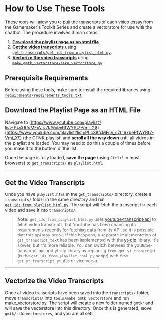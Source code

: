# How to Use These Tools

These tools will allow you to pull the transcripts of each video essay from the Gamemaker's Toolkit Series and create a vectorstore for use with the chatbot. The procedure involves 3 main steps:

1. [**Download the playlist page as an html file**](#download-the-playlist-page-as-an-html-file).
2. [**Get the video transcripts**](#get-the-video-transcripts) using [`get_transcripts/get_ids_from_playlist_html.py`](./get_transcripts/get_ids_from_playlist_html.py).
3. [**Vectorize the video transcripts**](#vectorize-the-video-transcripts) using [`make_gmtk_vectorstore/make_vectorstore.py`](./make_gmtk_vectorstore/make_vectorstore.py).

## Prerequisite Requirements
Before using these tools, make sure to install the required libraries using [`requirements/requirements_tools.txt`](./../requirements/requirements_tools.txt).

## Download the Playlist Page as an HTML File

Navigate to [https://www.youtube.com/playlist?list=PLc38fcMFcV_s7Lf6xbeRfWYRt7-Vmi_X9](https://www.youtube.com/playlist?list=PLc38fcMFcV_s7Lf6xbeRfWYRt7-Vmi_X9) (the GTMK playlist) and **scroll all the way down** until all videos in the playlist are loaded. You may need to do this a couple of times before you make it to the bottom of the list.

Once the page is fully loaded, **save the page** (using `Ctrl+S` in most browsers) to `get_transcripts/` as `playlist.html`.

---

## Get the Video Transcripts

Once you have `playlist.html` in the `get_transcripts/` directory, create a `transcripts/` folder in the same directory and run [`get_ids_from_playlist_html.py`](./get_transcripts/get_ids_from_playlist_html.py). The script will fetch the transcript for each video and save it into `transcripts/`.

> **Note:** `get_ids_from_playlist_html.py` uses [youtube-transcript-api](https://pypi.org/project/youtube-transcript-api/) to fetch video transcripts, but YouTube has been changing its requirements recently for fetching data from its API, so it is possible that this api may break. If this happens, a separate implementation of `get_transcript_text` has been implemented with the [yt-dlp](https://pypi.org/project/yt-dlp/) library. It's slower, but it's more reliable. You can switch between the youtube-transcript-api and yt-dlp library by replacing `from get_yt_transcript` (in the `get_ids_from_playlist_html.py` script) with `from get_yt_transcript_yt_dlp` or vice versa.

---

## Vectorize the Video Transcripts

Once all video transcripts have been saved into the `transcripts/` folder, move `transcripts/` into `tools/make_gmtk_vectorstore` and run [make_vectorstore.py](./make_gmtk_vectorstore/make_vectorstore.py). The script will create a new folder named `gmtk/` and will save the vectorstore into this directory. Once this is generated, move `gmtk/` into `vectorstores`, and you are all set!
